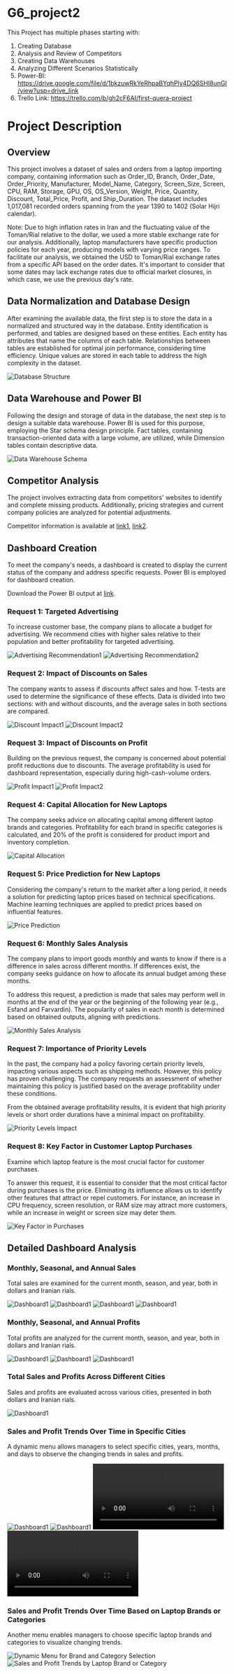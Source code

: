 # G6_project2
This Project has multiple phases starting with:
1. Creating Database
2. Analysis and Review of Competitors
3. Creating Data Warehouses
4. Analyzing Different Scenarios Statistically 
5. Power-BI:
   https://drive.google.com/file/d/1bkzuwRkYeRhpaBYqhPly4DQ6SHI8unGI/view?usp=drive_link
6. Trello Link:
   https://trello.com/b/gh2cF6AI/first-quera-project



# Project Description

## Overview
This project involves a dataset of sales and orders from a laptop importing company, containing information such as Order_ID, Branch, Order_Date, Order_Priority, Manufacturer, Model_Name, Category, Screen_Size, Screen, CPU, RAM, Storage, GPU, OS, OS_Version, Weight, Price, Quantity, Discount, Total_Price, Profit, and Ship_Duration. The dataset includes 1,017,081 recorded orders spanning from the year 1390 to 1402 (Solar Hijri calendar).

Note: Due to high inflation rates in Iran and the fluctuating value of the Toman/Rial relative to the dollar, we used a more stable exchange rate for our analysis. Additionally, laptop manufacturers have specific production policies for each year, producing models with varying price ranges. To facilitate our analysis, we obtained the USD to Toman/Rial exchange rates from a specific API based on the order dates. It's important to consider that some dates may lack exchange rates due to official market closures, in which case, we use the previous day's rate.

## Data Normalization and Database Design
After examining the available data, the first step is to store the data in a normalized and structured way in the database. Entity identification is performed, and tables are designed based on these entities. Each entity has attributes that name the columns of each table. Relationships between tables are established for optimal join performance, considering time efficiency. Unique values are stored in each table to address the high complexity in the dataset.

![Database Structure](https://github.com/amiralira/G6_project2/blob/main/Image%20Results/Database.png)

## Data Warehouse and Power BI
Following the design and storage of data in the database, the next step is to design a suitable data warehouse. Power BI is used for this purpose, employing the Star schema design principle. Fact tables, containing transaction-oriented data with a large volume, are utilized, while Dimension tables contain descriptive data.

![Data Warehouse Schema](https://github.com/amiralira/G6_project2/blob/main/Image%20Results/Data%20Warehouse.png)

## Competitor Analysis
The project involves extracting data from competitors' websites to identify and complete missing products. Additionally, pricing strategies and current company policies are analyzed for potential adjustments.

Competitor information is available at [link1](https://drive.google.com/file/d/1k8ipAY1gLrC8c4F18uTgFvdbwYgWrMHS/view?usp=drive_link), [link2](https://drive.google.com/file/d/1aE236RzcdJz4jPweipJyP4wfy5Mckhp9/view?usp=drive_link).

## Dashboard Creation
To meet the company's needs, a dashboard is created to display the current status of the company and address specific requests. Power BI is employed for dashboard creation.

Download the Power BI output at [link](https://drive.google.com/file/d/1XYj-5oTi0P42MDWHzWfQuU23G3m0W1dF/view?usp=drive_link).

### Request 1: Targeted Advertising
To increase customer base, the company plans to allocate a budget for advertising. We recommend cities with higher sales relative to their population and better profitability for targeted advertising.

![Advertising Recommendation1](https://github.com/amiralira/G6_project2/blob/main/Image%20Results/Request%201-1.png)
![Advertising Recommendation2](https://github.com/amiralira/G6_project2/blob/main/Image%20Results/Request%201-2.png)

### Request 2: Impact of Discounts on Sales
The company wants to assess if discounts affect sales and how. T-tests are used to determine the significance of these effects. Data is divided into two sections: with and without discounts, and the average sales in both sections are compared.

![Discount Impact1](https://github.com/amiralira/G6_project2/blob/main/Image%20Results/Request%202-1.png)
![Discount Impact2](https://github.com/amiralira/G6_project2/blob/main/Image%20Results/Request%202-2.png)

### Request 3: Impact of Discounts on Profit
Building on the previous request, the company is concerned about potential profit reductions due to discounts. The average profitability is used for dashboard representation, especially during high-cash-volume orders.

![Profit Impact1](https://github.com/amiralira/G6_project2/blob/main/Image%20Results/Request%203-1.png)
![Profit Impact2](https://github.com/amiralira/G6_project2/blob/main/Image%20Results/Request%203-2.png)

### Request 4: Capital Allocation for New Laptops
The company seeks advice on allocating capital among different laptop brands and categories. Profitability for each brand in specific categories is calculated, and 20% of the profit is considered for product import and inventory completion.

![Capital Allocation](https://github.com/amiralira/G6_project2/blob/main/Image%20Results/Request%204.png)

### Request 5: Price Prediction for New Laptops
Considering the company's return to the market after a long period, it needs a solution for predicting laptop prices based on technical specifications. Machine learning techniques are applied to predict prices based on influential features.

![Price Prediction](https://github.com/amiralira/G6_project2/blob/main/Image%20Results/Request%205.png)

### Request 6: Monthly Sales Analysis
The company plans to import goods monthly and wants to know if there is a difference in sales across different months. If differences exist, the company seeks guidance on how to allocate its annual budget among these months.

To address this request, a prediction is made that sales may perform well in months at the end of the year or the beginning of the following year (e.g., Esfand and Farvardin). The popularity of sales in each month is determined based on obtained outputs, aligning with predictions.

![Monthly Sales Analysis](https://github.com/amiralira/G6_project2/blob/main/Image%20Results/Request%206.png)

### Request 7: Importance of Priority Levels
In the past, the company had a policy favoring certain priority levels, impacting various aspects such as shipping methods. However, this policy has proven challenging. The company requests an assessment of whether maintaining this policy is justified based on the average profitability under these conditions.

From the obtained average profitability results, it is evident that high priority levels or short order durations have a minimal impact on profitability.

![Priority Levels Impact](https://github.com/amiralira/G6_project2/blob/main/Image%20Results/Request%207.png)

### Request 8: Key Factor in Customer Laptop Purchases
Examine which laptop feature is the most crucial factor for customer purchases.

To answer this request, it is essential to consider that the most critical factor during purchases is the price. Eliminating its influence allows us to identify other features that attract or repel customers. For instance, an increase in CPU frequency, screen resolution, or RAM size may attract more customers, while an increase in weight or screen size may deter them.

![Key Factor in Purchases](https://github.com/amiralira/G6_project2/blob/main/Image%20Results/Request%208.png)


## Detailed Dashboard Analysis

### Monthly, Seasonal, and Annual Sales
Total sales are examined for the current month, season, and year, both in dollars and Iranian rials.

![Dashboard1](https://github.com/amiralira/G6_project2/blob/main/Image%20Results/Dashboard%201-1-1.png)
![Dashboard1](https://github.com/amiralira/G6_project2/blob/main/Image%20Results/Dashboard%201-1-2-1.png)
![Dashboard1](https://github.com/amiralira/G6_project2/blob/main/Image%20Results/Dashboard%201-1-2-2.png)
![Dashboard1](https://github.com/amiralira/G6_project2/blob/main/Image%20Results/Dashboard%201-1-3.png)

### Monthly, Seasonal, and Annual Profits
Total profits are analyzed for the current month, season, and year, both in dollars and Iranian rials.

![Dashboard1](https://github.com/amiralira/G6_project2/blob/main/Image%20Results/Dashboard%201-2-1.png)
![Dashboard1](https://github.com/amiralira/G6_project2/blob/main/Image%20Results/Dashboard%201-2-2.png)
![Dashboard1](https://github.com/amiralira/G6_project2/blob/main/Image%20Results/Dashboard%201-2-3.png)

### Total Sales and Profits Across Different Cities
Sales and profits are evaluated across various cities, presented in both dollars and Iranian rials.

![Dashboard1](https://github.com/amiralira/G6_project2/blob/main/Image%20Results/Dashboard%201-3.png)

### Sales and Profit Trends Over Time in Specific Cities
A dynamic menu allows managers to select specific cities, years, months, and days to observe the changing trends in sales and profits.

![Dashboard1](https://github.com/amiralira/G6_project2/blob/main/Image%20Results/Dashboard%201-4-1.gif)
![Dashboard1](https://github.com/amiralira/G6_project2/blob/main/Image%20Results/Dashboard%201-4-2.gif)
![](https://github.com/amiralira/G6_project2/blob/main/Image%20Results/Dashboard%201-4-3-1.mp4)
![](https://github.com/amiralira/G6_project2/blob/main/Image%20Results/Dashboard%201-4-3-2.mp4)

### Sales and Profit Trends Over Time Based on Laptop Brands or Categories
Another menu enables managers to choose specific laptop brands and categories to visualize changing trends.

![Dynamic Menu for Brand and Category Selection](link_to_gif)
![Sales and Profit Trends by Laptop Brand or Category](link_to_image)
